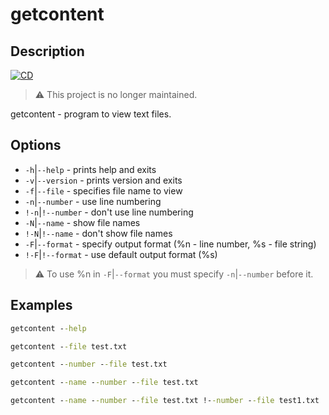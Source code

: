 # getcontent

## Description

[![CD](https://github.com/emilyseville7cfg/mono-getcontent/actions/workflows/cd.yml/badge.svg)](https://github.com/emilyseville7cfg/mono-getcontent/actions/workflows/cd.yml)

> ⚠️ This project is no longer maintained.

getcontent - program to view text files.

## Options

- `-h`|`--help` - prints help and exits
- `-v`|`--version` - prints version and exits
- `-f`|`--file` - specifies file name to view
- `-n`|`--number` - use line numbering
- `!-n`|`!--number` - don't use line numbering
- `-N`|`--name` - show file names
- `!-N`|`!--name` - don't show file names
- `-F`|`--format` - specify output format (%n - line number, %s - file string)
- `!-F`|`!--format` - use default output format (%s)

> ⚠️ To use %n in `-F`|`--format` you must specify `-n`|`--number` before it.

## Examples

```bat
getcontent --help
```

```bat
getcontent --file test.txt
```

```bat
getcontent --number --file test.txt
```

```bat
getcontent --name --number --file test.txt
```

```bat
getcontent --name --number --file test.txt !--number --file test1.txt
```
